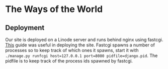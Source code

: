 The Ways of the World
=====================

## Deployment ##
Our site is deployed on a Linode server and runs behind nginx using fastcgi.
[This] guide was useful in deploying the site.
Fastcgi spawns a number of processes so to keep track of which ones it spawns,
start it with `./manage.py runfcgi host=127.0.0.1 port=8080 pidfile=django.pid`. The pidfile is to keep track of the process ids spawned by fastcgi.

[This]: https://code.djangoproject.com/wiki/DjangoAndNginx
